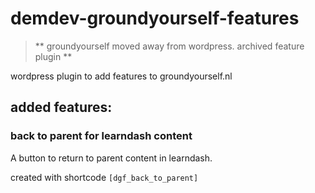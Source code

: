 # demdev-groundyourself-features

> ** groundyourself moved away from wordpress. archived feature plugin **

wordpress plugin to add features to groundyourself.nl

## added features:

### back to parent for learndash content

A button to return to parent content in learndash.

created with shortcode `[dgf_back_to_parent]`
